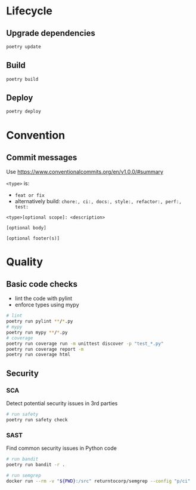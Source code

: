 # Lifecycle

## Upgrade dependencies

```bash
poetry update
```

## Build

```bash
poetry build
```

## Deploy

```bash
poetry deploy
```

# Convention

## Commit messages

Use https://www.conventionalcommits.org/en/v1.0.0/#summary

`<type>` is:

* `feat or fix`
* alternatively build: `chore:, ci:, docs:, style:, refactor:, perf:, test:`

```
<type>[optional scope]: <description>

[optional body]

[optional footer(s)]
```

# Quality

## Basic code checks

* lint the code with pylint
* enforce types using mypy

```bash
# lint
poetry run pylint **/*.py
# mypy
poetry run mypy **/*.py
# coverage
poetry run coverage run -m unittest discover -p "test_*.py"
poetry run coverage report -m
poetry run coverage html
```

## Security

### SCA

Detect potential security issues in 3rd parties

```bash
# run safety
poetry run safety check
```

### SAST

Find common security issues in Python code

```bash
# run bandit
poetry run bandit -r .

# run semgrep
docker run --rm -v "${PWD}:/src" returntocorp/semgrep --config "p/ci"
```